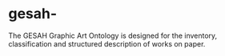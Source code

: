 # gesah-
The GESAH Graphic Art Ontology is designed for the inventory, classification and structured description of works on paper.
